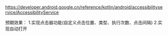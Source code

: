 https://developer.android.google.cn/reference/kotlin/android/accessibilityservice/AccessibilityService

预期效果：
1.实现点击器功能(自定义点击位置、类型、执行次数、点击间隔)
2.实现自动打开
